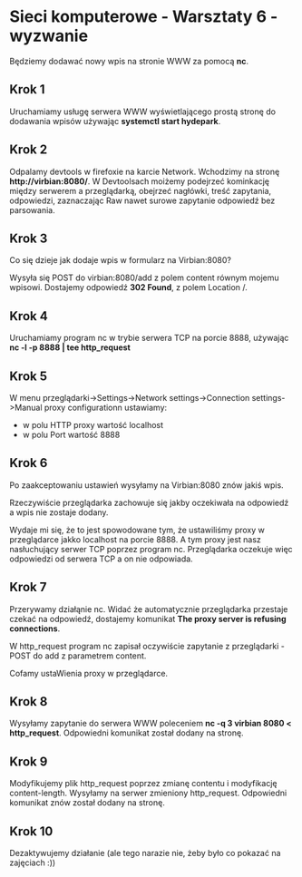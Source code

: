 # Sieci komputerowe - Warsztaty 6 - wyzwanie

Będziemy dodawać nowy wpis na stronie WWW za pomocą **nc**.

## Krok 1
Uruchamiamy usługę serwera WWW wyświetlającego prostą stronę do dodawania wpisów używając **systemctl start hydepark**.

## Krok 2
Odpalamy devtools w firefoxie na karcie Network. Wchodzimy na stronę **http://virbian:8080/**. W Devtoolsach moiżemy podejrzeć kominkację między serwerem a przeglądarką, obejrzeć nagłówki, treść zapytania, odpowiedzi, zaznaczając Raw nawet surowe zapytanie odpowiedź bez parsowania.

## Krok 3
Co się dzieje jak dodaje wpis w formularz na Virbian:8080? 

Wysyła się POST do virbian:8080/add z polem content równym mojemu wpisowi. Dostajemy odpowiedź **302 Found**, z polem Location /. 

## Krok 4
Uruchamiamy program nc w trybie serwera TCP na porcie 8888, używając **nc -l -p 8888 | tee http_request**

## Krok 5 
W menu przeglądarki->Settings->Network settings->Connection settings->Manual proxy configurationn ustawiamy:
- w polu HTTP proxy wartość localhost
- w polu Port wartość 8888

## Krok 6
Po zaakceptowaniu ustawień wysyłamy na Virbian:8080 znów jakiś wpis.

Rzeczywiście przeglądarka zachowuje się jakby oczekiwała na odpowiedź a wpis nie zostaje dodany. 

Wydaje mi się, że to jest spowodowane tym, że ustawiliśmy proxy w przeglądarce jakko localhost na porcie 8888. A tym proxy jest nasz nasłuchujący serwer TCP poprzez program nc. Przeglądarka oczekuje więc odpowiedzi od serwera TCP a on nie odpowiada. 

## Krok 7
Przerywamy działąnie nc. Widać że automatycznie przeglądarka przestaje czekać na odpowiedź, dostajemy komunikat **The proxy server is refusing connections**.

W http_request program nc zapisał oczywiście zapytanie z przeglądarki - POST do add z parametrem content.

Cofamy ustaWienia proxy w przeglądarce.

## Krok 8
Wysyłamy zapytanie do serwera WWW poleceniem **nc -q 3 virbian 8080 < http_request**. Odpowiedni komunikat został dodany na stronę.

## Krok 9 
Modyfikujemy plik http_request poprzez zmianę contentu i modyfikację content-length. Wysyłamy na serwer zmieniony http_request. Odpowiedni komunikat znów został dodany na stronę.

## Krok 10
Dezaktywujemy działanie (ale tego narazie nie, żeby było co pokazać na zajęciach :))